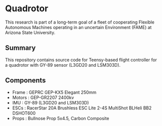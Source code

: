 # Quadrotor
This research is part of a long-term goal of a fleet of cooperating Flexible Autonomous Machines operating in an uncertain Environment (FAME) at Arizona State University.

## Summary
This repository contains source code for Teensy-based flight controller for a quadrotor with GY-89 sensor (L3GD20 and LSM303D). 

## Components
* Frame : GEPRC GEP-KX5 Elegant 250mm
* Motors : GEP-GR2207 2400kv
* IMU : GY-89 (L3GD20 and LSM303D)
* ESCs : RacerStar 20A Brushless ESC Lite 2-4S MultiShot BLHeli BB2 DSHOT600
* Props : Bullnose Prop 5x4.5, Carbon Composite

